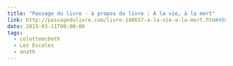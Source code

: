 ```yaml
---
title: "Passage du livre - à propos du livre : A la vie, à la mort"
link: http://passagedulivre.com/livre-148657-a-la-vie-a-la-mort.htm#488662
date: 2015-03-11T00:00:00
tags:
  - colettemcbeth
  - Les Escales
  - anath
---
```

